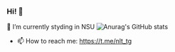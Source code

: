 ### Hi! 👋
🔭 I’m currently styding in NSU
![Anurag's GitHub stats](https://github-readme-stats.vercel.app/api?username=neltanov&show_icons=true&theme=synthwave)

- 📫 How to reach me: https://t.me/nlt_tg
